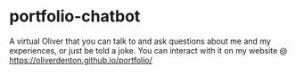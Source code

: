 # portfolio-chatbot
A virtual Oliver that you can talk to and ask questions about me and my experiences, or just be told a joke. You can interact with it on my website @ https://oliverdenton.github.io/portfolio/ 
